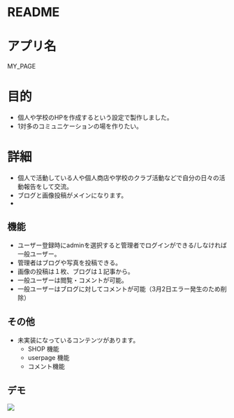 # README

# アプリ名
MY_PAGE

# 目的
- 個人や学校のHPを作成するという設定で製作しました。
- 1対多のコミュニケーションの場を作りたい。

# 詳細
- 個人で活動している人や個人商店や学校のクラブ活動などで自分の日々の活動報告をして交流。
- ブログと画像投稿がメインになります。
- 

## 機能
- ユーザー登録時にadminを選択すると管理者でログインができる/しなければ一般ユーザー。
- 管理者はブログや写真を投稿できる。
- 画像の投稿は１枚、ブログは１記事から。
- 一般ユーザーは閲覧・コメントが可能。
- 一般ユーザーはブログに対してコメントが可能（3月2日エラー発生のため削除）

## その他
- 未実装になっているコンテンツがあります。
  - SHOP 機能
  - userpage 機能
  - コメント機能

## デモ
![](https://github.com/yoshinori-nishinaka/my_page/blob/master/public/demo.gif)